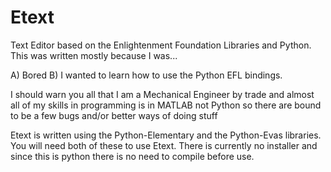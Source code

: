 Etext
=====

Text Editor based on the Enlightenment Foundation Libraries and Python.
This was written mostly because I was...

A) Bored
B) I wanted to learn how to use the Python EFL bindings.

I should warn you all that I am a Mechanical Engineer by trade and almost all of my
skills in programming is in MATLAB not Python so there are bound to be a few
bugs and/or better ways of doing stuff

Etext is written using the Python-Elementary and the Python-Evas libraries.
You will need both of these to use Etext. There is currently no installer and since
this is python there is no need to compile before use.